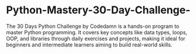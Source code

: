 # Python-Mastery-30-Day-Challenge-
The 30 Days Python Challenge by Codedamn is a hands-on program to master Python programming. It covers key concepts like data types, loops, OOP, and libraries through daily exercises and projects, making it ideal for beginners and intermediate learners aiming to build real-world skills.
